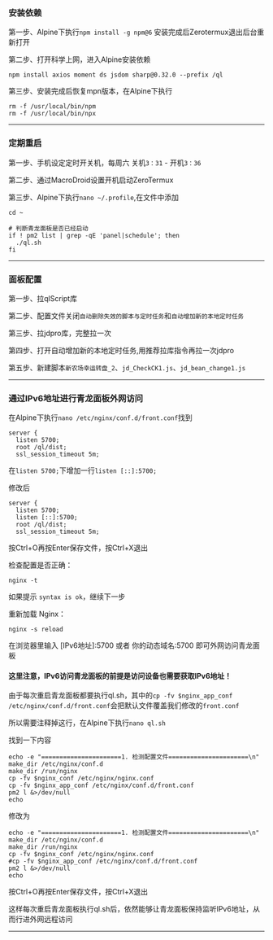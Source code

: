 ### 安装依赖

第一步、Alpine下执行`npm install -g npm@6` 安装完成后Zerotermux退出后台重新打开

第二步、打开科学上网，进入Alpine安装依赖
```
npm install axios moment ds jsdom sharp@0.32.0 --prefix /ql

```

第三步、安装完成后恢复mpn版本，在Alpine下执行
```
rm -f /usr/local/bin/npm
rm -f /usr/local/bin/npx

```

---

### 定期重启

第一步、手机设定定时开关机，每周六 关机`3：31` - 开机`3：36`

第二步、通过MacroDroid设置开机启动ZeroTermux

第三步、Alpine下执行`nano ~/.profile`,在文件中添加

```
cd ~

# 判断青龙面板是否已经启动 
if ! pm2 list | grep -qE 'panel|schedule'; then
  ./ql.sh
fi
```

---

### 面板配置

第一步、拉qlScript库

第二步、配置文件关闭`自动删除失效的脚本与定时任务`和`自动增加新的本地定时任务`

第三步、拉jdpro库，完整拉一次

第四步、打开自动增加新的本地定时任务,用推荐拉库指令再拉一次jdpro

第五步、新建脚本`新农场幸运转盘_2`、`jd_CheckCK1.js`、`jd_bean_change1.js`

---

### 通过IPv6地址进行青龙面板外网访问

在Alpine下执行`nano /etc/nginx/conf.d/front.conf`找到

```
server {
  listen 5700;
  root /ql/dist;
  ssl_session_timeout 5m;
```
在`listen 5700;`下增加一行`listen [::]:5700;`

修改后

```
server {
  listen 5700;
  listen [::]:5700;
  root /ql/dist;
  ssl_session_timeout 5m;
```

按Ctrl+O再按Enter保存文件，按Ctrl+X退出

检查配置是否正确：
```
nginx -t
```
如果提示 `syntax is ok`，继续下一步

重新加载 Nginx：
```
nginx -s reload
```

在浏览器里输入 [IPv6地址]:5700 或者 你的动态域名:5700 即可外网访问青龙面板

#### 这里注意，IPv6访问青龙面板的前提是访问设备也需要获取IPv6地址！

由于每次重启青龙面板都要执行ql.sh，其中的`cp -fv $nginx_app_conf /etc/nginx/conf.d/front.conf`会把默认文件覆盖我们修改的`front.conf`

所以需要注释掉这行，在Alpine下执行`nano ql.sh`

找到一下内容

```
echo -e "======================1. 检测配置文件======================\n"
make_dir /etc/nginx/conf.d
make_dir /run/nginx
cp -fv $nginx_conf /etc/nginx/nginx.conf
cp -fv $nginx_app_conf /etc/nginx/conf.d/front.conf
pm2 l &>/dev/null
echo
```
修改为

```
echo -e "======================1. 检测配置文件======================\n"
make_dir /etc/nginx/conf.d
make_dir /run/nginx
cp -fv $nginx_conf /etc/nginx/nginx.conf
#cp -fv $nginx_app_conf /etc/nginx/conf.d/front.conf
pm2 l &>/dev/null
echo
```

按Ctrl+O再按Enter保存文件，按Ctrl+X退出

这样每次重启青龙面板执行ql.sh后，依然能够让青龙面板保持监听IPv6地址，从而行进外网远程访问

---
